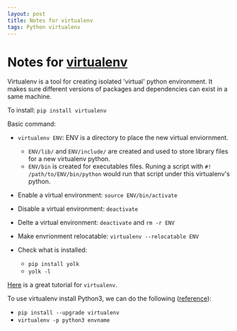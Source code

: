 ```yaml
---
layout: post
title: Notes for virtualenv
tags: Python virtualenv
---
```


# Notes for [virtualenv](https://virtualenv.pypa.io/en/latest/index.html)

Virtualenv is a tool for creating isolated 'virtual' python environment. It makes sure different versions of packages and dependencies can exist in a same machine.

To install:  `pip install virtualenv`

Basic command:

* `virtualenv ENV`: ENV is a directory to place the new virtual enviornment. 
    - `ENV/lib/` and `ENV/include/` are created and used to store library files for a new virtualenv python.
    - `ENV/bin` is created for executables files. Runing a script with `#! /path/to/ENV/bin/python` would run that script under this virtualenv's python.
* Enable a virtual environment: `source ENV/bin/activate`
* Disable a virtual environment: `deactivate`
* Delte a virtual environment: `deactivate` and `rm -r ENV`
* Make envrionment relocatable: `virtualenv --relocatable ENV`

* Check what is installed: 
    - `pip install yolk`
    - `yolk -l`

[Here](http://www.simononsoftware.com/virtualenv-tutorial/) is a great tutorial for `virtualenv`.


To use virtualenv install Python3, we can do the following ([reference](https://stackoverflow.com/questions/23842713/using-python-3-in-virtualenv)):
* `pip install --upgrade virtualenv`
* `virtualenv -p python3 envname`

